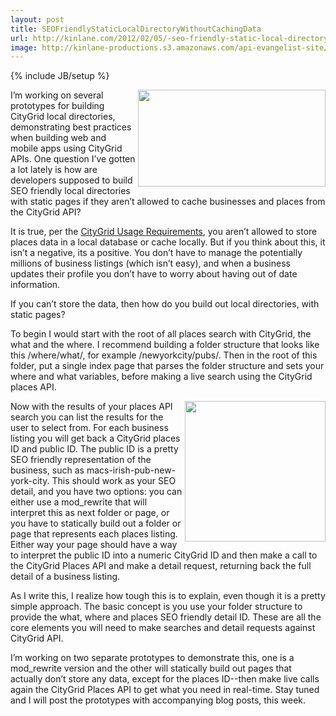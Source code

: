 ```yaml
---
layout: post
title: SEOFriendlyStaticLocalDirectoryWithoutCachingData
url: http://kinlane.com/2012/02/05/-seo-friendly-static-local-directory-without-caching-data/
image: http://kinlane-productions.s3.amazonaws.com/api-evangelist-site/blog/seo-google-yahoo-bing.jpg
---
```

{% include JB/setup %}
<p><a href="http://www.citygridmedia.com/"><img class="aligncenter size-medium wp-image-619" title="CityGrid" src="http://www.citygridmedia.com/developer/wp-content/uploads/2012/02/CityGrid-300x155.png" alt="" width="300" height="155" align="right" /></a>I&rsquo;m working on several prototypes for building CityGrid local directories, demonstrating best practices when building web and mobile apps using CityGrid APIs. One question I&rsquo;ve gotten a lot lately is how are developers supposed to build SEO friendly local directories with static pages if they aren&rsquo;t allowed to cache businesses and places from the CityGrid API?</p>
<p>It is true, per the&nbsp;<a title="CityGrid Usage Requirements" href="http://docs.citygridmedia.com/display/citygridv2/Usage+Requirements">CityGrid Usage Requirements</a>,&nbsp;you aren&rsquo;t allowed to store places data in a local database or cache locally. But if you think about this, it isn&rsquo;t a negative, its a positive. You don&rsquo;t have to manage the potentially millions of business listings (which isn&rsquo;t easy), and when a business updates their profile you don&rsquo;t have to worry about having out of date information.</p>
<p>If you can&rsquo;t store the data, then how do you build out local directories, with static pages?</p>
<p>To begin I would start with the root of all places search with CityGrid, the what and the where. I recommend building a folder structure that looks like this /where/what/, for example /newyorkcity/pubs/. Then in the root of this folder, put a single index page that parses the folder structure and sets your where and what variables, before making a live search using the CityGrid places API.</p>
<p><img class="aligncenter size-medium wp-image-620" title="seo-google-yahoo-bing" src="http://www.citygridmedia.com/developer/wp-content/uploads/2012/02/seo-google-yahoo-bing-300x249.jpg" alt="" width="225" align="right" />Now with the results of your places API search you can list the results for the user to select from. For each business listing you will get back a CityGrid places ID and public ID. The public ID is a pretty SEO friendly representation of the business, such as macs-irish-pub-new-york-city. This should work as your SEO detail, and you have two options: you can either use a mod_rewrite that will interpret this as next folder or page, or you have to statically build out a folder or page that represents each places listing. Either way your page should have a way to interpret the public ID into a numeric CityGrid ID and then make a call to the CityGrid Places API and make a detail request, returning back the full detail of a business listing.</p>
<p>As I write this, I realize how tough this is to explain, even though it is a pretty simple approach. The basic concept is you use your folder structure to provide the what, where and places SEO friendly detail ID. These are all the core elements you will need to make searches and detail requests against CityGrid API.</p>
<p>I&rsquo;m working on two separate prototypes to demonstrate this, one is a mod_rewrite version and the other will statically build out pages that actually don&rsquo;t store any data, except for the places ID--then make live calls again the CityGrid Places API to get what you need in real-time. Stay tuned and I will post the prototypes with accompanying blog posts, this week.<span style="white-space: pre;"> </span></p>
